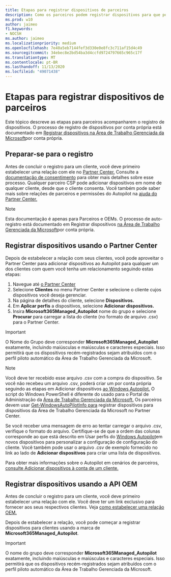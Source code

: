 ```yaml
---
title: Etapas para registrar dispositivos de parceiros
description: Como os parceiros podem registrar dispositivos para que possam ser gerenciados pela Área de Trabalho Gerenciada da Microsoft
ms.prod: w10
author: jaimeo
f1.keywords:
- NOCSH
ms.author: jaimeo
ms.localizationpriority: medium
ms.openlocfilehash: 7e40a5eb7144fef3d330e0e8fc3c711af15d4c49
ms.sourcegitcommit: 34ebec8e2bd54ba3d4ccfd9724797665c965c17f
ms.translationtype: MT
ms.contentlocale: pt-BR
ms.lasthandoff: 11/13/2020
ms.locfileid: "49071438"
---
```

# <a name="steps-for-partners-to-register-devices"></a>Etapas para registrar dispositivos de parceiros


Este tópico descreve as etapas para parceiros acompanharem o registro de dispositivos. O processo de registro de dispositivos por conta própria está documentado em [Registrar dispositivos na Área de Trabalho Gerenciada da Microsoft](register-devices-self.md)por conta própria.



## <a name="prepare-for-registration"></a>Preparar-se para o registro 
Antes de concluir o registro para um cliente, você deve primeiro estabelecer uma relação com ele no [Partner Center.](https://partner.microsoft.com/dashboard) Consulte a [documentação de consentimento](https://docs.microsoft.com/windows/deployment/windows-autopilot/registration-auth#csp-authorization) para obter mais detalhes sobre esse processo. Qualquer parceiro CSP pode adicionar dispositivos em nome de qualquer cliente, desde que o cliente consenta. Você também pode saber mais sobre relações de parceiros e permissões do Autopilot na [ajuda do Partner Center.](https://docs.microsoft.com/partner-center/customers_revoke_admin_privileges#windows-autopilot)


> [!NOTE]
> Esta documentação é apenas para Parceiros e OEMs. O processo de auto-registro está documentado em Registrar dispositivos [na Área de Trabalho Gerenciada da Microsoft](register-devices-self.md)por conta própria.


## <a name="register-devices-by-using-partner-center"></a>Registrar dispositivos usando o Partner Center

Depois de estabelecer a relação com seus clientes, você pode aproveitar o Partner Center para adicionar dispositivos ao Autopilot para qualquer um dos clientes com quem você tenha um relacionamento seguindo estas etapas:

1. Navegue até [o Partner Center](https://partner.microsoft.com/dashboard)
2. Selecione **Clientes** no menu Partner Center e selecione o cliente cujos dispositivos você deseja gerenciar.
3. Na página de detalhes do cliente, selecione **Dispositivos.**
4. Em **Aplicar perfis** a dispositivos, selecione **Adicionar dispositivos.**
5. Insira **Microsoft365Managed_Autopilot** nome do grupo e selecione **Procurar** para carregar a lista do cliente (no formato de arquivo .csv) para o Partner Center.


> [!IMPORTANT]
> O Nome do Grupo deve corresponder **Microsoft365Managed_Autopilot** exatamente, incluindo maiúsculas e maiúsculas e caracteres especiais. Isso permitirá que os dispositivos recém-registrados sejam atribuídos com o perfil piloto automático da Área de Trabalho Gerenciada da Microsoft.

>[!NOTE]
> Você deve ter recebido esse arquivo .csv com a compra do dispositivo. Se você não recebeu um arquivo .csv, poderá criar um por conta própria seguindo as etapas em Adicionar dispositivos [ao Windows Autopilot.](https://docs.microsoft.com/windows/deployment/windows-autopilot/add-devices#collecting-the-hardware-id-from-existing-devices-using-powershell) O script do Windows PowerShell é diferente do usado para o Portal de Administração da [Área de Trabalho Gerenciada da Microsoft.](https://docs.microsoft.com/microsoft-365/managed-desktop/get-started/register-devices-self?view=o365-worldwide#obtain-the-hardware-hash) Os parceiros devem usar [Get-WindowsAutoPilotInfo para](https://www.powershellgallery.com/packages/Get-WindowsAutoPilotInfo) registrar dispositivos para dispositivos da Área de Trabalho Gerenciada da Microsoft no Partner Center.

Se você receber uma mensagem de erro ao tentar carregar o arquivo .csv, verifique o formato do arquivo. Certifique-se de que a ordem das colunas corresponde ao que está descrito em Usar perfis do [Windows Autopilot](https://docs.microsoft.com/partner-center/autopilot#add-devices-to-a-customers-account)em novos dispositivos para personalizar a configuração de configuração do cliente. Você também pode usar o arquivo .csv de exemplo fornecido no link ao lado de **Adicionar dispositivos** para criar uma lista de dispositivos. 

Para obter mais informações sobre o Autopilot em cenários de parceiros, [consulte Adicionar dispositivos à conta de um cliente.](https://docs.microsoft.com/partner-center/autopilot#add-devices-to-a-customers-account)


## <a name="register-devices-by-using-the-oem-api"></a>Registrar dispositivos usando a API OEM

Antes de concluir o registro para um cliente, você deve primeiro estabelecer uma relação com ele. Você deve ter um link exclusivo para fornecer aos seus respectivos clientes. Veja [como estabelecer uma relação OEM.](https://docs.microsoft.com/windows/deployment/windows-autopilot/registration-auth#oem-authorization)

Depois de estabelecer a relação, você pode começar a registrar dispositivos para clientes usando a marca de **Microsoft365Managed_Autopilot**.

> [!IMPORTANT]
> O nome do grupo deve corresponder **Microsoft365Managed_Autopilot** exatamente, incluindo maiúsculas e maiúsculas e caracteres especiais. Isso permitirá que os dispositivos recém-registrados sejam atribuídos com o perfil piloto automático da Área de Trabalho Gerenciada da Microsoft.
